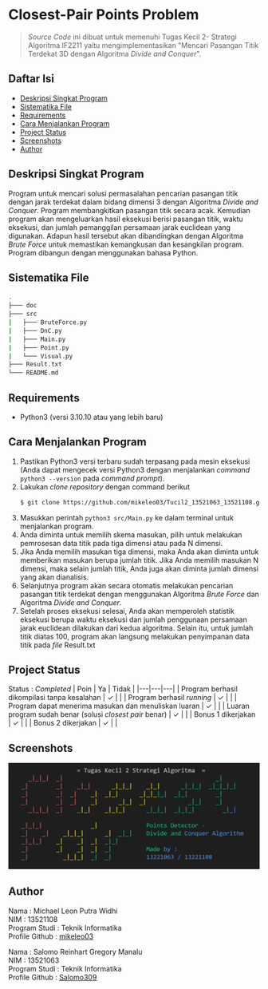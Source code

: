 # Closest-Pair Points Problem
> *Source Code* ini dibuat untuk memenuhi Tugas Kecil 2- Strategi Algoritma IF2211 yaitu mengimplementasikan 
> "Mencari Pasangan Titik Terdekat 3D dengan Algoritma *Divide and Conquer*".

## Daftar Isi
* [Deskripsi Singkat Program](#deskripsi-singkat-program)
* [Sistematika File](#sistematika-file)
* [Requirements](#requirements)
* [Cara Menjalankan Program](#cara-menjalankan-program)
* [Project Status](#project-status)
* [Screenshots](#pscreenshots)
* [Author](#author)

## Deskripsi Singkat Program
Program untuk mencari solusi permasalahan pencarian pasangan titik dengan jarak terdekat dalam bidang dimensi 3 dengan Algoritma *Divide and Conquer*. Program membangkitkan pasangan titik secara acak. Kemudian program akan mengeluarkan hasil eksekusi berisi pasangan titik, waktu eksekusi, dan jumlah pemanggilan persamaan jarak euclidean yang digunakan. Adapun hasil tersebut akan dibandingkan dengan Algoritma *Brute Force* untuk memastikan kemangkusan dan kesangkilan program. Program dibangun dengan menggunakan bahasa Python.

## Sistematika File
```bash
.
├─── doc
├─── src
|   ├─── BruteForce.py
|   ├─── DnC.py
|   ├─── Main.py
|   ├─── Point.py
|   └─── Visual.py
├─── Result.txt
└─── README.md
```

## Requirements
* Python3 (versi 3.10.10 atau yang lebih baru)

## Cara Menjalankan Program
1. Pastikan Python3 versi terbaru sudah terpasang pada mesin eksekusi (Anda dapat mengecek versi Python3 dengan menjalankan *command* `python3 --version` pada *command prompt*).
2. Lakukan *clone repository* dengan command berikut
    ``` bash
    $ git clone https://github.com/mikeleo03/Tucil2_13521063_13521108.git
    ```
3. Masukkan perintah `python3 src/Main.py` ke dalam terminal untuk menjalankan program.
4. Anda diminta untuk memilih skema masukan, pilih untuk melakukan pemrosesan data titik pada tiga dimensi atau pada N dimensi.
5. Jika Anda memilih masukan tiga dimensi, maka Anda akan diminta untuk memberikan masukan berupa jumlah titik. Jika Anda memilih masukan N dimensi, maka selain jumlah titik, Anda juga akan diminta jumlah dimensi yang akan dianalisis.
6. Selanjutnya program akan secara otomatis melakukan pencarian pasangan titik terdekat dengan menggunakan Algoritma *Brute Force* dan Algoritma *Divide and Conquer*.
7. Setelah proses eksekusi selesai, Anda akan memperoleh statistik eksekusi berupa waktu eksekusi dan jumlah penggunaan persamaan jarak euclidean dilakukan dari kedua algoritma. Selain itu, untuk jumlah titik diatas 100, program akan langsung melakukan penyimpanan data titik pada *file* Result.txt

## Project Status
Status : *Completed*
| Poin  | Ya | Tidak |
|---|---|---|
| Program berhasil dikompilasi tanpa kesalahan | ✓ |   |
| Program berhasil *running* | ✓ |   |
| Program dapat menerima masukan dan menuliskan luaran | ✓ |   |
| Luaran program sudah benar (solusi *closest pair* benar) | ✓ |  |
| Bonus 1 dikerjakan | ✓ |  |
| Bonus 2 dikerjakan | ✓ |  |

## Screenshots
![screenshots](doc/screenshots.PNG)

## Author
Nama : Michael Leon Putra Widhi </br>
NIM : 13521108 </br>
Program Studi : Teknik Informatika </br>
Profile Github : [mikeleo03](https://github.com/mikeleo03)

Nama : Salomo Reinhart Gregory Manalu </br>
NIM : 13521063 </br>
Program Studi : Teknik Informatika </br>
Profile Github : [Salomo309](https://github.com/Salomo309)